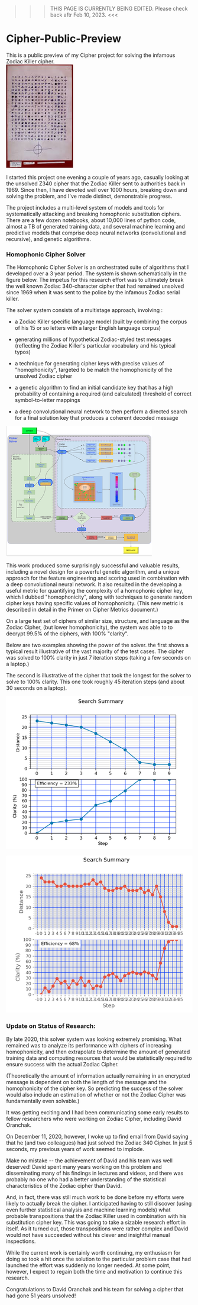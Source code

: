 >>> THIS PAGE IS CURRENTLY BEING EDITED. Please check back aftr Feb 10, 2023. <<<
# Cipher-Public-Preview

This is a public preview of my Cipher project for solving the infamous Zodiac Killer cipher.  
![text image](images/Z340_image.jpeg) 

I started this project one evening a couple of years ago, 
casually looking at the unsolved Z340 cipher that the 
Zodiac Killer sent to authorities back in 1969. Since then, 
I have devoted well over 1000 hours, breaking down and solving 
the problem, and I've made distinct, demonstrable progress. 

The project includes a multi-level system of models and tools 
for systematically attacking and breaking homophonic 
substitution ciphers. There are a few dozen notebooks, 
about 10,000 lines of python code, almost a TB of generated 
training data, and several machine learning and predictive 
models that comprise deep neural networks (convolutional and 
recursive), and genetic algorithms. 


### Homophonic Cipher Solver

The Homophonic Cipher Solver is an orchestrated suite of 
algorithms that I developed over a 3 year period. The system 
is shown schematically in the figure below. The impetus for 
this research effort was to ultimately break the well known 
Zodiac 340-character cipher that had remained unsolved since 
1969 when it was sent to the police by the infamous Zodiac serial 
killer. 

The solver system consists of a multistage approach, involving :


 * a Zodiac Killer specific language model (built by combining the corpus of his 15 or so letters with a larger English language corpus)


 * generating millions of hypothetical Zodiac-styled test messages (reflecting the Zodiac Killer's particular vocabulary and his typical typos)
 

 * a technique for generating cipher keys with precise values of "homophonicity", targeted to be match the homophonicity of the unsolved Zodiac cipher
 

* a genetic algorithm to find an initial candidate key that has a high probability of containing a required (and calculated) threshold of correct symbol-to-letter mappings


* a deep convolutional neural network to then perform a directed search for a final solution key that produces a coherent decoded message

![text image](images/image2.png)

This work produced some surprisingly successful and valuable results, including a novel design for a powerful genetic algorithm, and a unique approach for the feature engineering and scoring used in combination with a deep convolutional neural network. It also resulted in the developing a useful metric for quantifying the complexity of a homophonic cipher key, which I dubbed "homophonicity", along with techniques to generate random cipher keys having specific values of homophonicity. (This new metric is described in detail in the Primer on Cipher Metrics document.)


On a large test set of ciphers of similar size, structure, and language as the Zodiac Cipher, (but lower homophonicity), the system was able to to decrypt 99.5% of the ciphers, with 100% "clarity". 

 

Below are two examples showing the power of the solver. the first shows a typical result illustrative of the vast majority of the test cases. The cipher was solved to 100% clarity in just 7 iteration steps (taking a few seconds on a laptop.)


The second is illustrative of the cipher that took the longest for the solver to solve to 100% clarity. This one took roughly 45 iteration steps (and about 30 seconds on a laptop).

![text image](images/2020_06_11_c.png)

![text image](images/2020_06_11_e.png) 

### Update on Status of Research:


By late 2020, this solver system was looking extremely promising. What remained was to analyze its performance with ciphers of increasing homophonicity, and then extrapolate to determine the amount of generated training data and computing resources that would be statistically required to ensure success with the actual Zodiac Cipher.

(Theoretically the amount of information actually remaining in an encrypted message is dependent on both the length of the message and the homophonicity of the cipher key. So predicting the success of the solver would also include an estimation of whether or not  the Zodiac Cipher was fundamentally even solvable.)

It was getting exciting and I had been communicating some early results to fellow researchers who were working on Zodiac Cipher, including David Oranchak.

On December 11, 2020, however, I woke up to find email from David saying that he (and two colleagues) had just solved the Zodiac 340 Cipher.  In just 5 seconds, my previous years of work seemed to implode.

Make no mistake -- the achievement of David and his team was well deserved! David spent many years working on this problem and disseminating many of his findings in lectures and videos, and there was probably no one who had a better understanding of the statistical characteristics of the Zodiac cipher than David.

 

And, in fact, there was still much work to be done before my efforts were likely to actually break the cipher. I anticipated having to still discover (using even further statistical analysis and machine learning models)  what probable transpositions that the Zodiac Killer used in combination with his substitution cipher key.  This was going to take a sizable research effort in itself. As it turned out, those transpositions were rather complex and David would not have succeeded without his clever and insightful manual inspections.

While the current work is certainly worth continuing, my enthusiasm for doing so took a hit once the solution to the particular problem case that had launched the effort was suddenly no longer needed.  At some point, however, I expect to regain both the time and motivation to continue this research.

Congratulations to David Oranchak and his team for solving a cipher that had gone 51 years unsolved!
